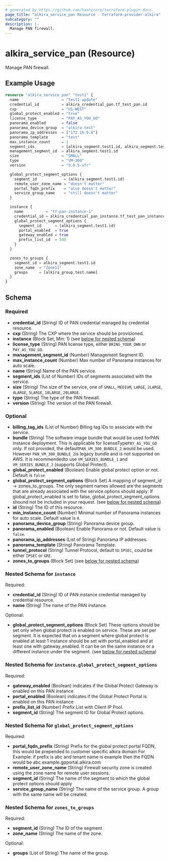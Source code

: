 ```yaml
---
# generated by https://github.com/hashicorp/terraform-plugin-docs
page_title: "alkira_service_pan Resource - terraform-provider-alkira"
subcategory: ""
description: |-
  Manage PAN firewall.
---
```


# alkira_service_pan (Resource)

Manage PAN firewall.

## Example Usage

```terraform
resource "alkira_service_pan" "test1" {
  name                   = "test1-update"
  credential_id          = alkira_credential_pan.tf_test_pan.id
  cxp                    = "US-WEST"
  global_protect_enabled = "true"
  license_type           = "PAY_AS_YOU_GO"
  panorama_enabled       = false
  panorama_device_group  = "alkira-test"
  panorama_ip_addresses  = ["172.16.0.8"]
  panorama_template      = "test"
  max_instance_count     = 1
  segment_ids            = [alkira_segment.test1.id, alkira_segment.test2.id]
  management_segment_id  = alkira_segment.test1.id
  size                   = "SMALL"
  type                   = "VM-300"
  version                = "9.0.5-xfr"

  global_protect_segment_options {
    segment_id            = (alkira_segment.test1.id)
    remote_user_zone_name = "doesn't matter"
    portal_fqdn_prefix    = "also doesn't matter"
    service_group_name    = "still doesn't matter"
  }

  instance {
    name          = "tf-pan-instance-1"
    credential_id = alkira_credential_pan_instance.tf_test_pan_instance.id
    global_protect_segment_options {
      segment_id      = (alkira_segment.test1.id)
      portal_enabled  = true
      gateway_enabled = true
      prefix_list_id  = 548
    }
  }

  zones_to_groups {
    segment_id = alkira_segment.test1.id
    zone_name  = "Zone11"
    groups     = [alkira_group.test.name]
  }
}
```

<!-- schema generated by tfplugindocs -->
## Schema

### Required

- **credential_id** (String) ID of PAN credential managed by credential resource.
- **cxp** (String) The CXP where the service should be provisioned.
- **instance** (Block Set, Min: 1) (see [below for nested schema](#nestedblock--instance))
- **license_type** (String) PAN license type, either `BRING_YOUR_OWN` or `PAY_AS_YOU_GO`.
- **management_segment_id** (Number) Management Segment ID.
- **max_instance_count** (Number) Max number of Panorama instances for auto scale.
- **name** (String) Name of the PAN service.
- **segment_ids** (List of Number) IDs of segments associated with the service.
- **size** (String) The size of the service, one of `SMALL`, `MEDIUM`, `LARGE`, `2LARGE`, `4LARGE`, `5LARGE`, `10LARGE`, `20LARGE`.
- **type** (String) The type of the PAN firewall.
- **version** (String) The version of the PAN firewall.

### Optional

- **billing_tag_ids** (List of Number) Billing tag IDs to associate with the service.
- **bundle** (String) The software image bundle that would be used forPAN instance deployment. This is applicable for licenseType`PAY_AS_YOU_GO` only. If not provided, the default`PAN_VM_300_BUNDLE_2` would be used. However `PAN_VM_300_BUNDLE_2`is legacy bundle and is not supported on AWS. It is recommendedto use `VM_SERIES_BUNDLE_1` and `VM_SERIES_BUNDLE_2` (supports Global Protect).
- **global_protect_enabled** (Boolean) Enable global protect option or not. Default is `false`
- **global_protect_segment_options** (Block Set) A mapping of segment_id -> zones_to_groups. The only segment names allowed are the segments that are already associated with the service.options should apply. If global_protect_enabled is set to false, global_protect_segment_options shound not be included in your request. (see [below for nested schema](#nestedblock--global_protect_segment_options))
- **id** (String) The ID of this resource.
- **min_instance_count** (Number) Minimal number of Panorama instances for auto scale. Default value is `0`.
- **panorama_device_group** (String) Panorama device group.
- **panorama_enabled** (Boolean) Enable Panorama or not. Default value is `false`.
- **panorama_ip_addresses** (List of String) Panorama IP addresses.
- **panorama_template** (String) Panorama Template.
- **tunnel_protocol** (String) Tunnel Protocol, default to `IPSEC`, could be either `IPSEC` or `GRE`.
- **zones_to_groups** (Block Set) (see [below for nested schema](#nestedblock--zones_to_groups))

<a id="nestedblock--instance"></a>
### Nested Schema for `instance`

Required:

- **credential_id** (String) ID of PAN instance credential managed by credential resource.
- **name** (String) The name of the PAN instance.

Optional:

- **global_protect_segment_options** (Block Set) These options should be set only when global protect is enabled on service. These are set per segment. It is expected that on a segment where global protect is enabled at least 1 instance should be set with portal_enabled and at least one with gateway_enabled. It can be on the same instance or a different instance under the segment. (see [below for nested schema](#nestedblock--instance--global_protect_segment_options))

<a id="nestedblock--instance--global_protect_segment_options"></a>
### Nested Schema for `instance.global_protect_segment_options`

Required:

- **gateway_enabled** (Boolean) indicates if the Global Protect Gateway is enabled on this PAN instance
- **portal_enabled** (Boolean) indicates if the Global Protect Portal is enabled on this PAN instance
- **prefix_list_id** (Number) Prefix List with Client IP Pool.
- **segment_id** (String) The segment ID for Global Protect options.



<a id="nestedblock--global_protect_segment_options"></a>
### Nested Schema for `global_protect_segment_options`

Required:

- **portal_fqdn_prefix** (String) Prefix for the global protect portal FQDN, this would be prepended to customer specific alkira domain For Example: if prefix is abc and tenant name is example then the FQDN would be abc.example.gpportal.alkira.com
- **remote_user_zone_name** (String) Firewall security zone is created using the zone name for remote user sessions.
- **segment_id** (String) The name of the segment to which the global protect options should apply
- **service_group_name** (String) The name of the service group. A group with the same name will be created.


<a id="nestedblock--zones_to_groups"></a>
### Nested Schema for `zones_to_groups`

Required:

- **segment_id** (String) The ID of the segment.
- **zone_name** (String) The name of the zone.

Optional:

- **groups** (List of String) The name of the group.


